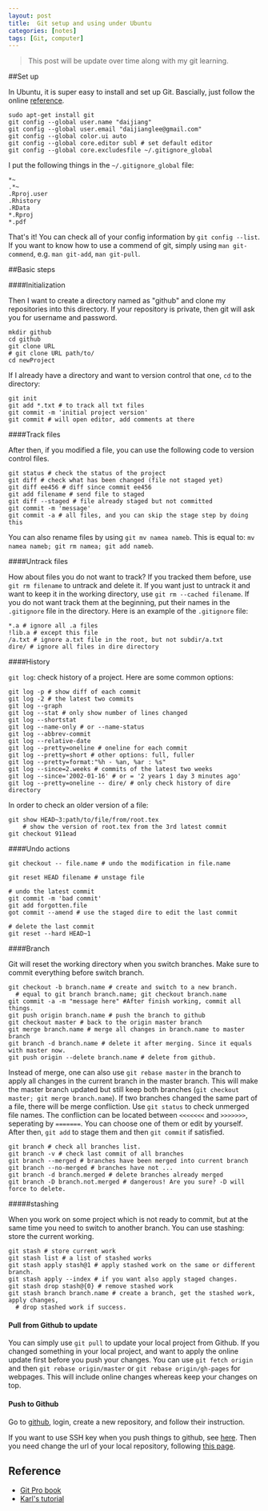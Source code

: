 ```yaml
---
layout: post
title:  Git setup and using under Ubuntu
categories: [notes]
tags: [Git, computer]
---
```

>This post will be update over time along with my git learning.

##Set up

In Ubuntu, it is super easy to install and set up Git. Bascially, just follow the online [reference](http://git-scm.com/docs).

	sudo apt-get install git
	git config --global user.name "daijiang"
	git config --global user.email "daijianglee@gmail.com"
	git config --global color.ui auto
	git config --global core.editor subl # set default editor
	git config --global core.excludesfile ~/.gitignore_global

I put the following things in the `~/.gitignore_global` file:

	*~
	.*~
	.Rproj.user
	.Rhistory
	.RData
	*.Rproj
	*.pdf


That's it! You can check all of your config information by `git config --list`. If you want to know how to use a commend of git, simply using `man git-commend`, e.g. `man git-add`, `man git-pull`.

##Basic steps

####Initialization

Then I want to create a directory named as "github" and clone my repositories into this directory. If your repository is private, then git will ask you for username and password.

	mkdir github
	cd github
	git clone URL
	# git clone URL path/to/
	cd newProject

If I already have a directory and want to version control that one, `cd` to the directory:
	
	git init
	git add *.txt # to track all txt files
	git commit -m 'initial project version'
	git commit # will open editor, add comments at there

####Track files

After then, if you modified a file, you can use the following code to version control files.

	git status # check the status of the project
	git diff # check what has been changed (file not staged yet)
	git diff ee456 # diff since commit ee456
	git add filename # send file to staged
	git diff --staged # file already staged but not committed
	git commit -m 'message' 
	git commit -a # all files, and you can skip the stage step by doing this

You can also rename files by using `git mv namea nameb`. This is equal to: `mv namea nameb; git rm namea; git add nameb`.

####Untrack files

How about files you do not want to track? If you tracked them before, use `git rm filename` to untrack and delete it. If you want just to untrack it and want to keep it in the working directory, use `git rm --cached filename`. If you do not want track them at the beginning, put their names in the `.gitignore` file in the directory. Here is an example of the `.gitignore` file:

	*.a # ignore all .a files
	!lib.a # except this file
	/a.txt # ignore a.txt file in the root, but not subdir/a.txt
	dire/ # ignore all files in dire directory

####History

`git log`: check history of a project. Here are some common options:

	git log -p # show diff of each commit
	git log -2 # the latest two commits
	git log --graph
	git log --stat # only show number of lines changed
	git log --shortstat
	git log --name-only # or --name-status
	git log --abbrev-commit
	git log --relative-date 
	git log --pretty=oneline # oneline for each commit
	git log --pretty=short # other options: full, fuller
	git log --pretty=format:"%h - %an, %ar : %s"
	git log --since=2.weeks # commits of the latest two weeks
	git log --since='2002-01-16' # or = '2 years 1 day 3 minutes ago'
	git log --pretty=oneline -- dire/ # only check history of dire directory

In order to check an older version of a file:

	git show HEAD~3:path/to/file/from/root.tex 
	    # show the version of root.tex from the 3rd latest commit	
	git checkout 911ead 

####Undo actions

	git checkout -- file.name # undo the modification in file.name
	
	git reset HEAD filename # unstage file
	
	# undo the latest commit
	git commit -m 'bad commit'
	git add forgotten.file
	got commit --amend # use the staged dire to edit the last commit

	# delete the last commit
	git reset --hard HEAD~1

####Branch

Git will reset the working directory when you switch branches. Make sure to commit everything before switch branch.

	git checkout -b branch.name # create and switch to a new branch.
	  # equal to git branch branch.name; git checkout branch.name
	git commit -a -m "message here" #After finish working, commit all things.
	git push origin branch.name # push the branch to github
	git checkout master # back to the origin master branch
	git merge branch.name # merge all changes in branch.name to master branch
	git branch -d branch.name # delete it after merging. Since it equals with master now.
	git push origin --delete branch.name # delete from github.

Instead of merge, one can also use `git rebase master` in the branch to apply all changes in the current branch in the master branch. This will make the master branch updated but still keep both branches (`git checkout master; git merge branch.name`).
If two branches changed the same part of a file, there will be merge confliction. Use `git status` to check unmerged file names. The confliction can be located between `<<<<<<<` and `>>>>>>>`, seperating by `=======`. You can choose one of them or edit by yourself. After then, `git add` to stage them and then `git commit` if satisfied.

	git branch # check all branches list.
	git branch -v # check last commit of all branches
	git branch --merged # branches have been merged into current branch
	git branch --no-merged # branches have not ...
	git branch -d branch.merged # delete branches already merged
	git branch -D branch.not.merged # dangerous! Are you sure? -D will force to delete.

#####stashing

When you work on some project which is not ready to commit, but at the same time you need to switch to another branch. You can use stashing: store the current working.

	git stash # store current work
	git stash list # a list of stashed works
	git stash apply stash@1 # apply stashed work on the same or different branch.
	git stash apply --index # if you want also apply staged changes.
	git stash drop stash@{0} # remove stashed work
	git stash branch branch.name # create a branch, get the stashed work, apply changes,
	  # drop stashed work if success.

#### Pull from Github to update
You can simply use `git pull` to update your local project from Github. If you changed something in your local project, and want to apply the online update first before you push your changes. You can use `git fetch origin` and then `git rebase origin/master` or `git rebase origin/gh-pages` for webpages. This will include online changes whereas keep your changes on top.

#### Push to Github

Go to [github](https://github.com/), login, create a new repository, and follow their instruction.	

If you want to use SSH key when you push things to github, see [here](https://help.github.com/articles/generating-ssh-keys). Then you need change the url of your local repository, following [this page](https://help.github.com/articles/changing-a-remote-s-url). 

## Reference

+ [Git Pro book](http://git-scm.com/book)
+ [Karl's tutorial](http://kbroman.github.io/github_tutorial/)